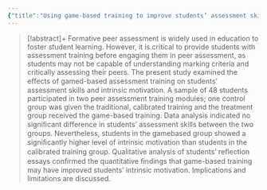 ```yaml
---
{"title":"Using game-based training to improve students’ assessment skills and intrinsic motivation in peer assessment","authors":["[[Lan Li]]"],"date":"2019-07-04","processed":false,"tags":["game-based-learning","peer-assessment"],"dg-publish":true,"created":"2024-08-30","modified":"2024-09-13","permalink":"/20-literature-notes/li2019/","dgPassFrontmatter":true,"updated":"2024-09-13"}
---
```



> [!abstract]+
> Formative peer assessment is widely used in education to foster student learning. However, it is critical to provide students with assessment training before engaging them in peer assessment, as students may not be capable of understanding marking criteria and critically assessing their peers. The present study examined the eﬀects of gamed-based assessment training on students’ assessment skills and intrinsic motivation. A sample of 48 students participated in two peer assessment training modules; one control group was given the traditional, calibrated training and the treatment group received the game-based training. Data analysis indicated no signiﬁcant diﬀerence in students’ assessment skills between the two groups. Nevertheless, students in the gamebased group showed a signiﬁcantly higher level of intrinsic motivation than students in the calibrated training group. Qualitative analysis of students’ reﬂection essays conﬁrmed the quantitative ﬁndings that game-based training may have improved students’ intrinsic motivation. Implications and limitations are discussed.
